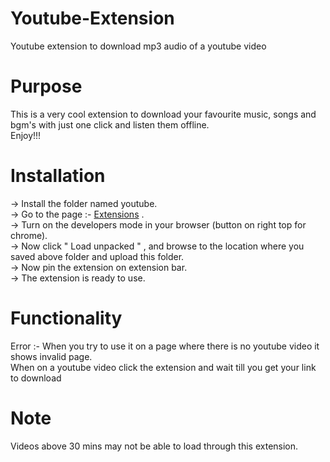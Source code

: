 # Youtube-Extension
Youtube extension to download mp3 audio of a youtube video <br />

# Purpose

This is a very cool extension to download your favourite music, songs and bgm's with just one click and listen them offline. <br />
Enjoy!!!

# Installation 

-> Install the folder named youtube.  <br />
-> Go to the page :- [Extensions](https://chrome://extensions/) . <br />
-> Turn on the developers mode in your browser (button on right top for chrome). <br />
-> Now click " Load unpacked " , and browse to the location where you saved above folder and upload this folder. <br />
-> Now pin the extension on extension bar. <br />
-> The extension is ready to use. <br />

# Functionality 

Error :- When you try to use it on a page where there is no youtube video it shows invalid page. <br />
When on a youtube video click the extension and wait till you get your link to download <br />

# Note
Videos above 30 mins may not be able to load through this extension. <br />
